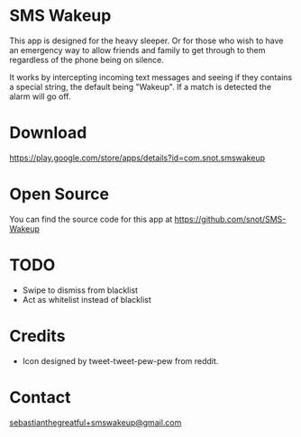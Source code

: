 SMS Wakeup
==========
This app is designed for the heavy sleeper. Or for those who wish to have an emergency way to allow friends and family to get through to them regardless of the phone being on silence.

It works by intercepting incoming text messages and seeing if they contains a special string, the default being "Wakeup". If a match is detected the alarm will go off.


Download
========
<https://play.google.com/store/apps/details?id=com.snot.smswakeup>


Open Source
===========
You can find the source code for this app at <https://github.com/snot/SMS-Wakeup>


TODO
====
* Swipe to dismiss from blacklist
* Act as whitelist instead of blacklist


Credits
=======
* Icon designed by tweet-tweet-pew-pew from reddit.


Contact
=======
<sebastianthegreatful+smswakeup@gmail.com>

